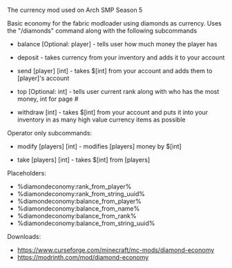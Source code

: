 The currency mod used on Arch SMP Season 5

Basic economy for the fabric modloader using diamonds as currency. Uses the "/diamonds" command along with the following subcommands

- balance [Optional: player] - tells user how much money the player has

- deposit - takes currency from your inventory and adds it to your account

- send [player] [int] - takes $[int] from your account and adds them to [player]'s account

- top [Optional: int] - tells user current rank along with who has the most money, int for page #

- withdraw [int] - takes $[int] from your account and puts it into your inventory in as many high value currency items as possible
 

Operator only subcommands:

- modify [players] [int] - modifies [players] money by $[int]

- take [players] [int] - takes $[int] from [players]


Placeholders:
- %diamondeconomy:rank_from_player%
- %diamondeconomy:rank_from_string_uuid%
- %diamondeconomy:balance_from_player%
- %diamondeconomy:balance_from_name%
- %diamondeconomy:balance_from_rank%
- %diamondeconomy:balance_from_string_uuid%


Downloads:
- https://www.curseforge.com/minecraft/mc-mods/diamond-economy
- https://modrinth.com/mod/diamond-economy
